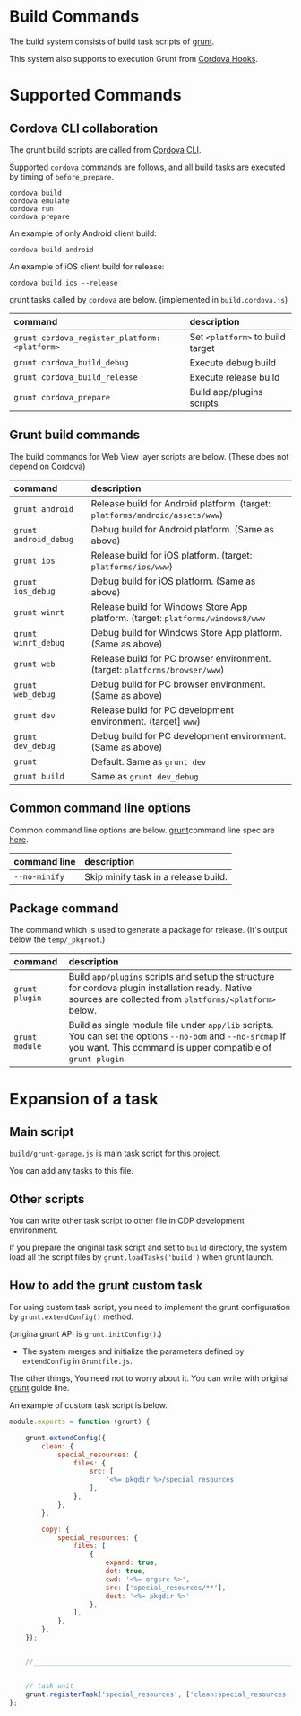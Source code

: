 ﻿Build Commands
=========

The build system consists of build task scripts of [grunt](http://gruntjs.com/).

This system also supports to execution Grunt from [Cordova Hooks](../hooks).

# Supported Commands

## Cordova CLI collaboration

The grunt build scripts are called from [Cordova CLI](http://cordova.apache.org/docs/en/edge/guide_cli_index.md.html#The%20Command-Line%20Interface).

Supported `cordova` commands are follows, and all build tasks are executed by timing of `before_prepare`.

    cordova build
    cordova emulate
    cordova run
    cordova prepare

An example of only Android client build:

    cordova build android

An example of iOS client build for release:

    cordova build ios --release

grunt tasks called by `cordova` are below. (implemented in `build.cordova.js`)

| command                                         | description                              |
|:------------------------------------------------|:-----------------------------------------|
| `grunt cordova_register_platform:<platform>`    | Set `<platform>` to build target         |
| `grunt cordova_build_debug`                     | Execute debug build                      |
| `grunt cordova_build_release`                   | Execute release build                    |
| `grunt cordova_prepare`                         | Build app/plugins scripts                |


## Grunt build commands

The build commands for Web View layer scripts are below. (These does not depend on Cordova)

| command                  | description                                                                      |
|:-------------------------|:---------------------------------------------------------------------------------|
| `grunt android`          | Release build for Android platform. (target: `platforms/android/assets/www`)     |
| `grunt android_debug`    | Debug build for Android platform. (Same as above)                                |
| `grunt ios`              | Release build for iOS platform. (target: `platforms/ios/www`)                    |
| `grunt ios_debug`        | Debug build for iOS platform. (Same as above)                                    |
| `grunt winrt`            | Release build for Windows Store App platform.  (target: `platforms/windows8/www` |
| `grunt winrt_debug`      | Debug build for Windows Store App platform. (Same as above)                      |
| `grunt web`              | Release build for PC browser environment.  (target: `platforms/browser/www`)     |
| `grunt web_debug`        | Debug build for PC browser environment.  (Same as above)                         |
| `grunt dev`              | Release build for PC development environment. (target] `www`)                    |
| `grunt dev_debug`        | Debug build for PC development environment. (Same as above)                      |
| `grunt`                  | Default. Same as `grunt dev`                                                     |
| `grunt build`            | Same as `grunt dev_debug`                                                        |


## Common command line options

Common command line options are below.
[grunt](http://gruntjs.com/)command line spec are [here](http://gruntjs.com/api/grunt.option).

| command line                      | description                            |
|:----------------------------------|:---------------------------------------|
| `--no-minify`                     | Skip minify task in a release build.   |



## Package command

The command which is used to generate a package for release. (It's output below the `temp/_pkgroot`.)

| command           | description                                                                                                                                                                |
|:------------------|:---------------------------------------------------------------------------------------------------------------------------------------------------------------------------|
| `grunt plugin`    | Build `app/plugins` scripts and setup the structure for cordova plugin installation ready. Native sources are collected from `platforms/<platform>` below.                 |
| `grunt module`    | Build as single module file under `app/lib` scripts. You can set the options `--no-bom` and `--no-srcmap` if you want. This command is upper compatible of `grunt plugin`. |


# Expansion of a task

## Main script

`build/grunt-garage.js` is main task script for this project.

You can add any tasks to this file.


## Other scripts

You can write other task script to other file in CDP development environment.

If you prepare the original task script and set to `build` directory, the system load all the script files by `grunt.loadTasks('build')` when grunt launch.


## How to add the grunt custom task

For using custom task script, you need to implement the grunt configuration by `grunt.extendConfig()` method.

(origina grunt API is `grunt.initConfig()`.)

- The system merges and initialize the parameters defined by `extendConfig` in `Gruntfile.js`.

The other things, You need not to worry about it. You can write with original [grunt](http://gruntjs.com/) guide line.

An example of custom task script is below.

```javascript
module.exports = function (grunt) {

    grunt.extendConfig({
        clean: {
            special_resources: {
                files: {
                    src: [
                        '<%= pkgdir %>/special_resources'
                    ],
                },
            },
        },

        copy: {
            special_resources: {
                files: [
                    {
                        expand: true,
                        dot: true,
                        cwd: '<%= orgsrc %>',
                        src: ['special_resources/**'],
                        dest: '<%= pkgdir %>'
                    },
                ],
            },
        },
    });


    //____________________________________________________________________________________________________//


    // task unit
    grunt.registerTask('special_resources', ['clean:special_resources', 'copy:special_resources']);
};
```
